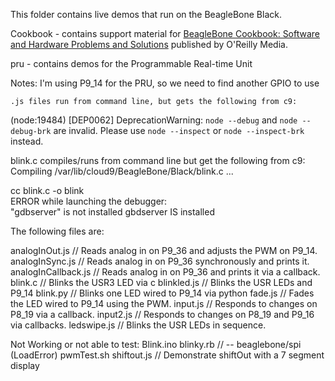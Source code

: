 This folder contains live demos that run on the BeagleBone Black.

Cookbook - contains support material for [BeagleBone Cookbook:
Software and Hardware Problems and Solutions](http://shop.oreilly.com/product/0636920033899.do) published by  O'Reilly Media.

pru - contains demos for the Programmable Real-time Unit

Notes:
I'm using P9_14 for the PRU, so we need to find another GPIO to use

    .js files run from command line, but gets the following from c9:
(node:19484) [DEP0062] DeprecationWarning: `node --debug` and `node --debug-brk` are invalid. Please use `node --inspect` or `node --inspect-brk` instead. 

blink.c compiles/runs from command line but get the following from c9:
Compiling /var/lib/cloud9/BeagleBone/Black/blink.c ...    

cc     blink.c   -o blink               
ERROR while launching the debugger:                 
        "gdbserver" is not installed 
gbdserver IS installed

The following files are:

analogInOut.js          // Reads analog in on P9_36 and adjusts the PWM on P9_14.
analogInSync.js         // Reads analog in on P9_36 synchronously and prints it.
analogInCallback.js     // Reads analog in on P9_36 and prints it via a callback.
blink.c         // Blinks the USR3 LED via c
blinkled.js     // Blinks the USR LEDs and P9_14
blink.py        // Blinks one LED wired to P9_14 via python
fade.js         // Fades the LED wired to P9_14 using the PWM.
input.js        // Responds to changes on P8_19 via a callback.
input2.js       // Responds to changes on P8_19 and P9_16 via callbacks.
ledswipe.js     // Blinks the USR LEDs in sequence.

Not Working or not able to test:
Blink.ino
blinky.rb       // -- beaglebone/spi (LoadError)
pwmTest.sh
shiftout.js     // Demonstrate shiftOut with a 7 segment display
